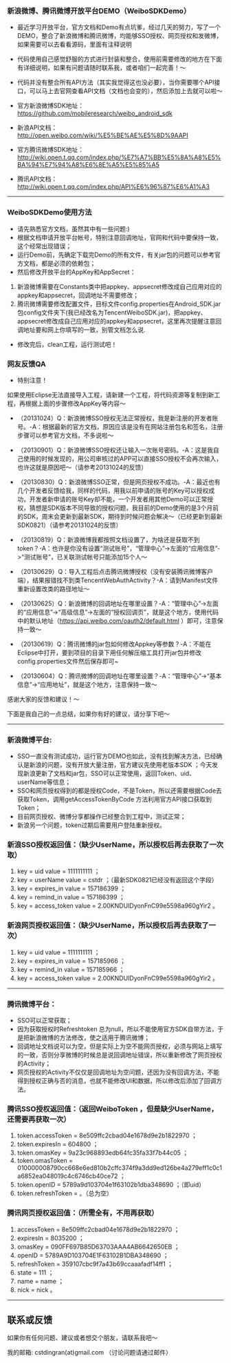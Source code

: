 ### 新浪微博、腾讯微博开放平台DEMO（WeiboSDKDemo）

* 最近学习开放平台，官方文档和Demo有点坑爹，经过几天的努力，写了一个DEMO，整合了新浪微博和腾讯微博，均能够SSO授权、网页授权和发微博，如果需要可以去看看源码，里面有注释说明
* 代码使用自己感觉舒服的方式进行封装和整合，使用前需要修改的地方在下面有详细说明，如果有问题请随时联系我，或者咱们一起完善！～
* 代码并没有整合所有API方法（其实我觉得这也没必要），当你需要哪个API接口，可以马上去官网查看API文档（文档也会变的），然后添加上去就可以啦～

* 官方新浪微博SDK地址：https://github.com/mobileresearch/weibo_android_sdk 
* 新浪API文档：http://open.weibo.com/wiki/%E5%BE%AE%E5%8D%9AAPI

* 官方腾讯微博SDK地址：http://wiki.open.t.qq.com/index.php/%E7%A7%BB%E5%8A%A8%E5%BA%94%E7%94%A8%E6%8E%A5%E5%85%A5
* 腾讯API文档：http://wiki.open.t.qq.com/index.php/API%E6%96%87%E6%A1%A3

*** 

### WeiboSDKDemo使用方法

* 请先熟悉官方文档，虽然其中有一些问题:)
* 根据文档申请开放平台帐号，特别注意回调地址，官网和代码中要保持一致，这个经常出现错误；
* 运行Demo前，先确定下载完Demo的所有文件，有关jar包的问题可以参考官方文档，都是必须的依赖包；
* 然后修改开放平台的AppKey和AppSecret：

1. 新浪微博需要在Constants类中把appkey、appsecret修改成自己应用对应的appkey和appsecret，回调地址不需要修改；
1. 腾讯微博需要修改配置文件，目标文件config.properties在Android_SDK.jar包config文件夹下(我已经改名为TencentWeiboSDK.jar)，把appkey、appsecret修改成自己应用对应的appkey和appsecret，这里再次提醒注意回调地址要和网上你填写的一致，别管文档怎么说.

* 修改完后，clean工程，运行测试吧！

### 网友反馈QA

* 特别注意！

如果使用Eclipse无法直接导入工程，请新建一个工程，将代码资源等复制到新工程，再根据上面的步骤修改AppKey等内容～

* （20131024）Q：新浪微博SSO授权无法正常授权，我是新注册的开发者账号。-A：根据最新的官方文档，原因应该是没有在网站注册包名和签名，注册步骤可以参考官方文档，不多说啦～

* （20130901）Q：新浪微博SSO授权还让输入一次账号密码。-A：这是我自己使用的时候发现的，用公司审核过的APP可以直接SSO授权不会再次输入，也许这就是原因吧～（请参考20131024的反馈）

* （20130830）Q：新浪微博SSO正常，但是网页授权不成功。-A：最近也有几个开发者反馈给我，同样的代码，用我以前申请的账号的Key可以授权成功，开发者新申请的账号Key却不能，一个开发者用其他Demo可以正常授权，猜想是SDK版本不同导致的授权问题，我目前的Demo使用的是3个月前的SDK，周末会更新到最新SDK，期待到时候问题会解决～（已经更新到最新SDK0821）（请参考20131024的反馈）

* （20130819）Q：新浪微博我都按照文档设置了，为啥还是获取不到token？-A：也许是你没有设置“测试账号”，“管理中心”->左面的“应用信息”->“测试账号”，已关联测试帐号只能添加15个人～

* （20130629）Q：导入工程后点击腾讯微博授权（没有安装腾讯微博客户端），结果报错找不到类TencentWebAuthActivity？-A：请到Manifest文件重新设置改类的路径地址～

* （20130625）Q：新浪微博的回调地址在哪里设置？-A：“管理中心”->左面的“应用信息”->“高级信息”->左面的“授权回调页”，就是这个地方，使用代码中的默认地址（https://api.weibo.com/oauth2/default.html ）即可，注意保持一致～

* （20130619）Q：腾讯微博的jar包如何修改Appkey等参数？-A：不能在Eclipse中打开，要到项目的目录下用任何解压缩工具打开jar包并修改config.properties文件然后保存即可~

* （20130604）Q：腾讯微博的回调地址在哪里设置？-A：“管理中心”->“基本信息”->“应用地址”，就是这个地方，注意保持一致～

感谢大家的反馈和建议！～

下面是我自己的一点总结，如果你有好的建议，请分享下吧～

***

### 新浪微博平台:

* SSO一直没有测试成功，运行官方DEMO也如此，没有找到解决方法，已经确认是新浪的问题，没有开放大量注册，官方建议先使用老版本SDK ；今天发现新浪更新了文档和jar包，SSO可以正常使用，返回Token、uid、userName等信息； 
* SSO和网页授权得到的都是授权Code，不是Token，所以还需要根据Code去获取Token，调用getAccessTokenByCode 方法利用官方API接口获取到Token； 
* 目前网页授权、微博分享都操作已经整合到工程中，测试正常； 
* 新浪另一个问题，token过期后需要用户登陆重新授权。

### 新浪SSO授权返回值：（缺少UserName，所以授权后再去获取了一次取）

1. key = uid value = 1111111111 ； 
1. key = userName value = cstdr ；（最新SDK0821已经没有返回这个字段）
1. key = expires_in value = 157186399 ；
1. key = remind_in value = 157186399 ；
1. key = access_token value = 2.00KNDUIDyonFnC99e5598a960gYir2 。

### 新浪网页授权返回值：（缺少UserName，所以授权后再去获取了一次）

1. key = uid value = 1111111111 ；
1. key = expires_in value = 157185966 ；
1. key = remind_in value = 157185966 ；
1. key = access_token value = 2.00KNDUIDyonFnC99e5598a960gYir2 。

*** 

### 腾讯微博平台：

* SSO可以正常获取； 
* 因为获取授权时Refreshtoken 总为null，所以不能使用官方SDK自带方法，于是把新浪微博的方法修改，使之适用于腾讯微博； 
* 回调地址文档说可以为空，但是实际上为空不能网页授权，必须与网站上填写的一致，否则分享微博的时候总是说回调地址错误，所以重新修改了网页授权的Activity； 
* 网页授权的Activity不仅仅是回调地址为空问题，还因为没有回调方法，不能得到授权正确与否的消息，也就不能修改UI和数据，所以修改后添加了回调方法。

### 腾讯SSO授权返回值：（返回WeiboToken ，但是缺少UserName，还需要再获取一次）

1. token.accessToken = 8e509ffc2cbad04e1678d9e2b1822970 ；
1. token.expiresIn = 604800 ；
1. token.omasKey = 9a23c968893edb64fc35fa33f7b44c05 ；
1. token.omasToken = 010000008790cc668e6ed810b2cffc374f9a3dd9ed126be4a279eff1c0c1a6852ea048019c4c6746cb40ce72 ；
1. token.openID = 5789a9d103704e1f63102b1dba348690 ；（即uid）
1. token.refreshToken =  。（总为空）

### 腾讯网页授权返回值：（所需全有，不用再获取）

1. accessToken = 8e509ffc2cbad04e1678d9e2b1822970 ；
1. expiresIn = 8035200 ；
1. omasKey = 090FF697B85D63703AAA4AB6642650EB ；
1. openID = 5789A9D103704E1F63102B1DBA348690 ；
1. refreshToken = 359107cbc9f7a43b69ccaaafadf14ff1 ；
1. state = 111 ；
1. name = name ；
1. nick = nick 。

*** 

## 联系或反馈

如果你有任何问题、建议或者想交个朋友，请联系我吧～

我的邮箱: cstdingran(at)gmail.com （讨论问题请通过邮件）
